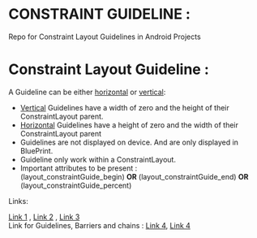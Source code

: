 # CONSTRAINT GUIDELINE : 
Repo for Constraint Layout Guidelines in Android Projects

# Constraint Layout Guideline :

A Guideline can be either [horizontal](ConstraintGuidelineHorizontalDemo1) or [vertical](ConstraintGuidelineVerticalDemo1):

- [Vertical](ConstraintGuidelineVerticalDemo1) Guidelines have a width of zero and the height of their ConstraintLayout parent.  
- [Horizontal](ConstraintGuidelineHorizontalDemo1) Guidelines have a height of zero and the width of their ConstraintLayout parent
- Guidelines are not displayed on device. And are only displayed in BluePrint. 
- Guideline only work within a ConstraintLayout. 
- Important attributes to be present :   
(layout_constraintGuide_begin) **OR** (layout_constraintGuide_end) **OR** (layout_constraintGuide_percent)

Links:

[Link 1](https://developer.android.com/reference/android/support/constraint/Guideline?hl=en) ,
[Link 2](https://constraintlayout.com/basics/guidelines.html) ,
[Link 3](https://medium.com/@loutry/guide-to-constraintlayout-407cd87bc013)   
Link for Guidelines, Barriers and chains :
[Link 4](https://stackoverflow.com/questions/47114672/what-is-difference-between-barrier-and-guideline-in-constraint-layout),
[Link 4](https://riggaroo.co.za/constraintlayout-guidelines-barriers-chains-groups/)

